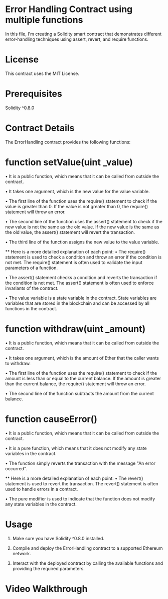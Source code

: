 # Error Handling Contract using multiple functions
In this file, I'm creating a Solidity smart contract that demonstrates different error-handling techniques using assert, revert, and require functions.
# License
This contract uses the MIT License.
# Prerequisites
Solidity ^0.8.0
# Contract Details
The ErrorHandling contract provides the following functions:
#  function setValue(uint _value)
• It is a public function, which means that it can be called from outside the contract.

• It takes one argument, which is the new value for the value variable.

• The first line of the function uses the require() statement to check if the value is greater than 0. If the value is not greater than 0, the require() statement will throw an error.

• The second line of the function uses the assert() statement to check if the new value is not the same as the old value. If the new value is the same as the old value, the assert() statement will revert the transaction.

• The third line of the function assigns the new value to the value variable.

** Here is a more detailed explanation of each point:
• The require() statement is used to check a condition and throw an error if the condition is not met. The require() statement is often used to validate the input parameters of a function.

• The assert() statement checks a condition and reverts the transaction if the condition is not met. The assert() statement is often used to enforce invariants of the contract.

• The value variable is a state variable in the contract. State variables are variables that are stored in the blockchain and can be accessed by all functions in the contract.

# function withdraw(uint _amount)
• It is a public function, which means that it can be called from outside the contract.

• It takes one argument, which is the amount of Ether that the caller wants to withdraw.

• The first line of the function uses the require() statement to check if the amount is less than or equal to the current balance. If the amount is greater than the current balance, the require() statement will throw an error.

• The second line of the function subtracts the amount from the current balance.

#  function causeError() 
• It is a public function, which means that it can be called from outside the contract.

• It is a pure function, which means that it does not modify any state variables in the contract.

• The function simply reverts the transaction with the message "An error occurred".

** Here is a more detailed explanation of each point:
• The revert() statement is used to revert the transaction. The revert() statement is often used to handle errors in a contract.

• The pure modifier is used to indicate that the function does not modify any state variables in the contract. 

# Usage
1. Make sure you have Solidity ^0.8.0 installed.
   
2. Compile and deploy the ErrorHandling contract to a supported Ethereum network.
   
3. Interact with the deployed contract by calling the available functions and providing the required parameters.
   
# Video Walkthrough


